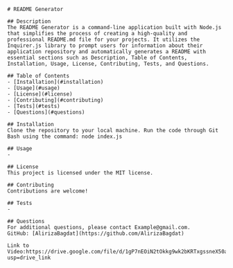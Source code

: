 
    # README Generator

    ## Description
    The README Generator is a command-line application built with Node.js that simplifies the process of creating a high-quality and professional README.md file for your projects. It utilizes the Inquirer.js library to prompt users for information about their application repository and automatically generates a README with essential sections such as Description, Table of Contents, Installation, Usage, License, Contributing, Tests, and Questions.
    
    ## Table of Contents
    - [Installation](#installation)
    - [Usage](#usage)
    - [License](#license)
    - [Contributing](#contributing)
    - [Tests](#tests)
    - [Questions](#questions)
    
    ## Installation
    Clone the repository to your local machine. Run the code through Git Bash using the command: node index.js
    
    ## Usage
    -
    
    ## License
    This project is licensed under the MIT license.
    
    ## Contributing
    Contributions are welcome!
    
    ## Tests
    -
    
    ## Questions
    For additional questions, please contact Example@gmail.com.
    GitHub: [AlirizaBagdat](https://github.com/AlirizaBagdat)

    Link to Video:https://drive.google.com/file/d/1gP7nEOiN2tOkkg9wk2bKRTxgssneX50a/view?usp=drive_link
  
